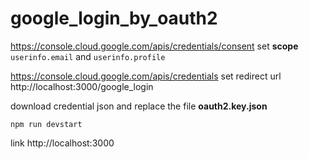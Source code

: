 # google_login_by_oauth2

https://console.cloud.google.com/apis/credentials/consent set **scope** `userinfo.email` and `userinfo.profile`

https://console.cloud.google.com/apis/credentials set redirect url http://localhost:3000/google_login

download credential json and replace the file **oauth2.key.json**

```
npm run devstart
```

link http://localhost:3000
